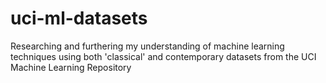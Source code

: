 # uci-ml-datasets
Researching and furthering my understanding of machine learning techniques using both 'classical' and contemporary datasets from the UCI Machine Learning Repository
